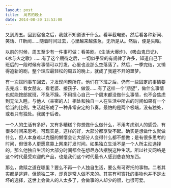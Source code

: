 ```yaml
---
layout: post
title:  周五的晚上
date: 2014-08-30 13:53:00
---
```


<p>
又到周五。回到宿舍之后，我就不知道该干什么。看半截电影，然后看各种新闻、笑话、IT新闻……随着时间过去，心里越来越焦急，无所是从。然后，便是失眠。

<!--more-->
以前的时候，周五至少有一件事可做：看美剧。《生活大爆炸》、《吸血鬼日记》、《冰与火之歌》……有了这个期待之后，一切似乎显的有规律了许多，知道自己下班后的一段时候有事情可以打发，心里也没那么空落落了。然后，一季完结，又懒得追新的剧，整个理应最轻松的周五的晚上，就成了我避不开的噩梦。

有一次搭同事车回去，才发现问题所在。他们在下班之后，仍有一些固定的事情要去完成：看女朋友、看老婆、接孩子、做饭……有了这样一个“期望”，做什么事情也就能按部就班，不急不躁。不用担心自己一个周末都没做什么事情，也不会焦虑到无法入睡。与他人（亲密的人）相处和独自一人在生活中所占的时间如果有一个恰当的比例，生活就形成了一种非常安定的节奏。最怕的是两个极端，没有独处，或者只有独处。我属于后者。

一个人的生活有多好，又有多糟糕？你想做什么做什么，不用考虑别人的感受，有很多时间来思考。可现实是，这样的好，大部分都享受不起。确实是想做什么就做什么，但人本身难以克服的懒惰会让大部分人变得什么都不想做；是有很多思考的时间，但很多人更愿意靠上网来打发时间。如果独立生活不是一个人所主动选择的，那么他独自生活的大部分时间都会在想尽办法摆脱这种生活。所以社交网络是这个时代最受欢迎的产品，也是我们这个时代最令人感到悲哀的东西。

那么，救赎之道在哪里？要么不再一个人独自生活，要么有可寄托的事物。二者其实都是逃避，但慎独二字，却真是常人做不来的。其实有可寄托的事物也并不是太坏的选择，这世上会做人的人太多了，会做事的人却少的很，也很可爱。

</p>
